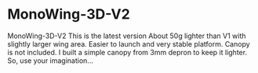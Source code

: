 # MonoWing-3D-V2
MonoWing-3D-V2 This is the latest version About 50g lighter than V1 with slightly larger wing area.
Easier to launch and very stable platform.
Canopy is not included. I built a simple canopy from 3mm depron to keep it lighter. So, use your imagination...

